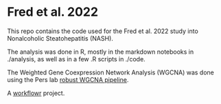 # Fred et al. 2022 

This repo contains the code used for the Fred et al. 2022 study into Nonalcoholic Steatohepatitis (NASH).

The analysis was done in R, mostly in the markdown notebooks in ./analysis, as well as in a few .R scripts in ./code.

The Weighted Gene Coexpression Network Analysis (WGCNA) was done using the Pers lab [robust WGCNA pipeline](https://github.com/perslab/wgcna-toolbox).

A [workflowr](https://github.com/jdblischak/workflowr) project.
